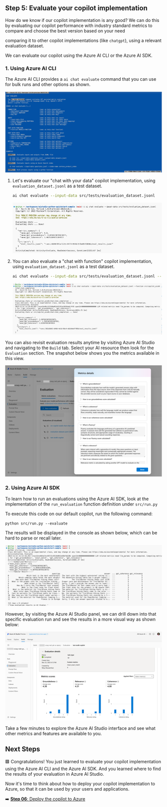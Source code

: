 
## Step 5: Evaluate your copilot implementation

How do we know if our copilot implementation is any good?  We can do this by evaluating our copilot performance with industry standard metrics to compare and choose the best version based on your need

comparing it to other copilot implementations (like `chatgpt`), using a relevant evaluation dataset.

We can evaluate our copilot using the Azure AI CLI or the Azure AI SDK.

### 1. Using Azure AI CLI

The Azure AI CLI provides a `ai chat evaluate` command that you can use for bulk runs and other options as shown.

![Chat Evaluate](./img/23-ai-chat-evaluate.png)

1. Let's evaluate our "chat with your data" copilot implementation, using `evaluation_dataset.jsonl` as a test dataset. 

    ```bash
    ai chat evaluate --input-data src/tests/evaluation_dataset.jsonl
    ```

    ![Chat Evaluate](./img/24-ai-chat-evaluate.png)

2. You can also evaluate a "chat with function" copilot implementation, using `evaluation_dataset.jsonl` as a test dataset. 

    ```bash
    ai chat evaluate --input-data src/tests/evaluation_dataset.jsonl --function src/copilot_aisdk/chat:chat_completion
    ```
    ![Chat Evaluate](./img/25-ai-chat-evaluate.png)

 
You can also revisit evaluation results anytime by visiting Azure AI Studio and navigating to the `Build` tab. Select your AI resource then look for the `Evaluation` section. The snapshot below shows you the metrics available in this view.

![Chat Evaluate](./img/26-ai-studio-metrics.png)

### 2. Using Azure AI SDK

To learn how to run an evaluations using the Azure AI SDK, look at the implementation of the `run_evaluation` function definition under `src/run.py`

To execute this code on our default copilot, run the following command:

```
python src/run.py --evaluate
```
The results will be displayed in the console as shown below, which can be hard to parse or recall later.

![Chat Evaluate](./img/27-ai-evaluate-python.png)

However, by visiting the Azure AI Studio panel, we can drill down into that specific evaluation run and see the results in a more visual way as shown below:

![Chat Evaluate](./img/28-ai-evaluate-studio.png)

Take a few minutes to explore the Azure AI Studio interface and see what other metrics and features are available to you.

## Next Steps

🟩 Congratulations! You just learned to evaluate your copilot implementation using the Azure AI CLI and the Azure AI SDK. And you learned where to find the results of your evaluation in Azure AI Studio.

Now it's time to think about how to deploy your copilot implementation to Azure, so that it can be used by your users and applications.

➡️ [**Step 06**: Deploy the copilot to Azure](./step-06.md)